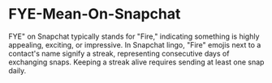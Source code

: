 # FYE-Mean-On-Snapchat
FYE" on Snapchat typically stands for "Fire," indicating something is highly appealing, exciting, or impressive. In Snapchat lingo, "Fire" emojis next to a contact's name signify a streak, representing consecutive days of exchanging snaps. Keeping a streak alive requires sending at least one snap daily. 
